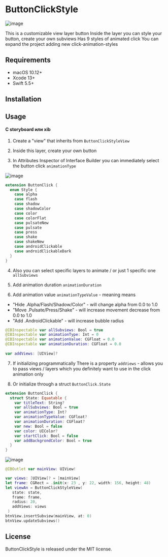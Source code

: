 # ButtonClickStyle

![image](https://github.com/mrustaa/GifPresentations/blob/master/ButtonClickStyle/preview_10sec33fps.gif)

This is a customizable view layer button
Inside the layer you can style your button, create your own subviews
Has 9 styles of animated click
You can expand the project adding new click-animation-styles

## Requirements

- macOS 10.12+
- Xcode 13+
- Swift 5.5+

## Installation

## Usage

#### С storyboard или xib

1) Create a "view" that inherits from `ButtonClickStyleView`

2) Inside this layer, create your own button

3) In Attributes Inspector of Interface Builder
   you can immediately select the button click `animationType`


![image](https://github.com/mrustaa/GifPresentations/blob/master/ButtonClickStyle/click_styles_example_2x_10sec33fps.gif)

```swift
extension ButtonClick {
  enum Style {
    case alpha
    case flash
    case shadow
    case shadowColor
    case color
    case colorFlat
    case pulsateNew
    case pulsate
    case press
    case shake
    case shakeNew
    case androidClickable
    case androidClickableDark
  }
}  
```

4) Also you can select specific layers to animate / or just 1 specific one `allSubviews`


5) Add animation duration `animationDuration`

6) Add animation value `animationTypeValue` - meaning means
- "Hide .Alpha/Flash/Shadow/Color"  - will change alpha from 0.0 to 1.0
- "Move .Pulsate/Press/Shake"       - will increase movement decrease from 0.0 to 1.0
- "Add  .AndroidClickable"          - will increase bubble radius


```swift
@IBInspectable var allSubviews: Bool = true
@IBInspectable var animationType: Int = 0
@IBInspectable var animationValue: CGFloat = 0.0
@IBInspectable var animationDuration: CGFloat = 0.0
  
var addViews: [UIView]?
```

<!-- ![image](https://github.com/mrustaa/GifPresentations/blob/master/ButtonClickStyle/ui3.gif) -->

7) If initializing programmatically
There is a property `addViews` - allows you to pass views / layers
which you definitely want to use in the click animation only

8) Or initialize through a struct `ButtonClick.State`

```swift
extension ButtonClick {
  struct State: Equatable {
    var titleText: String?
    var allSubviews: Bool = true
    var animationType: Int?
    var animationTypeValue: CGFloat?
    var animationDuration: CGFloat?
    var new: Bool = false
    var color: UIColor?
    var startClick: Bool = false 
    var addBackgrondColor: Bool = true
  }
}
```

![image](https://github.com/mrustaa/GifPresentations/blob/master/ButtonClickStyle/ui3.gif)

```swift
@IBOutlet var mainView: UIView!

var views: [UIView]? = [mainView]
let frame: CGRect = .init(x: 23 , y: 22, width: 156, height: 48)
let viewAn = ButtonClickStyleView(
   state: state,
   frame: frame,
   radius: 20,
   addViews: views
 )
btnView.insertSubview(mainView, at: 0)
btnView.updateSubviews()

```

## License

ButtonClickStyle is released under the MIT license.

